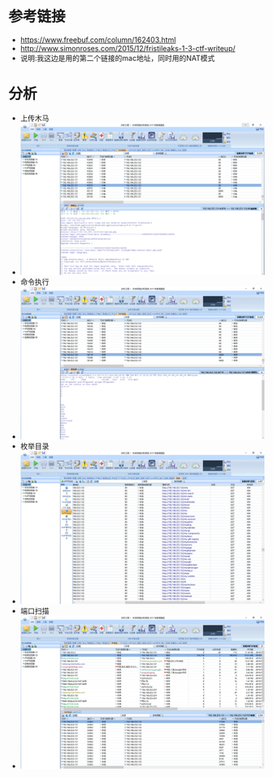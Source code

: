 # 参考链接
* https://www.freebuf.com/column/162403.html
* http://www.simonroses.com/2015/12/fristileaks-1-3-ctf-writeup/
* 说明:我这边是用的第二个链接的mac地址，同时用的NAT模式
# 分析
* 上传木马
* ![avatar](https://github.com/haidragon/NetworkTrafficAnalysis/blob/master/ctf/FristiLeaks%20v1.3%E9%9D%B6%E6%9C%BA/images/%E4%B8%8A%E4%BC%A0%E9%A9%AC.png)
* 命令执行
* ![avatar](https://github.com/haidragon/NetworkTrafficAnalysis/blob/master/ctf/FristiLeaks%20v1.3%E9%9D%B6%E6%9C%BA/images/%E5%91%BD%E4%BB%A4%E6%89%A7%E8%A1%8C.png)
* 枚举目录
* ![avatar](https://github.com/haidragon/NetworkTrafficAnalysis/blob/master/ctf/FristiLeaks%20v1.3%E9%9D%B6%E6%9C%BA/images/%E6%9E%9A%E4%B8%BE%E7%9B%AE%E5%BD%95.png)
* 端口扫描
* ![avatar](https://github.com/haidragon/NetworkTrafficAnalysis/blob/master/ctf/FristiLeaks%20v1.3%E9%9D%B6%E6%9C%BA/images/%E7%AB%AF%E5%8F%A3%E6%89%AB%E6%8F%8F.png)
